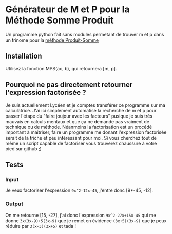 # Générateur de M et P pour la Méthode Somme Produit
Un programme python fait sans modules permetant de trouver m et p dans un trinome pour la [méthode Produit-Somme](https://fr.wikipedia.org/wiki/M%C3%A9thode_du_produit-somme)
## Installation
Utilisez la fonction MPS(ac, b), qui retournera [m, p].
## Pourquoi ne pas directement retourner l'expression factorisée ?
Je suis actuellement Lycéen et je comptes transférer ce programme sur ma calculatrice.
J'ai ici simplement automatisé la recherche de m et p pour passer l'étape du "faire joujour avec les facteurs" pusique je suis très mauvais en calculs mentaux et que ça ne demande pas vraiment de technique ou de méthode.
Néanmoins la factorisation est un procédé important à maitriser, faire un programme me donant l'expression factorisée serait de la triche et peu intéressant pour moi.
Si vous cherchez tout de même un script capable de factoriser vous trouverez chaussure à votre pied sur github ;)
## Tests
### Input
Je veux factoriser l'expression `9x^2-12x-45`, j'entre donc [9*-45, -12].
### Output
On me retourne [15, -27], j'ai donc l'expression `9x^2-27x+15x-45` qui me donne `3x(3x-9)+5(3x-9)` que je remet en évidence `(3x+5)(3x-9)` que je peux réduire par `3(x-3)(3x+5)` et tada !
